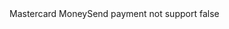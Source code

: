 <?xml version="1.0" encoding="UTF-8"?>
<CustomMetadata xmlns="http://soap.sforce.com/2006/04/metadata">
    <label>Mastercard MoneySend payment not support</label>
    <protected>false</protected>
</CustomMetadata>
